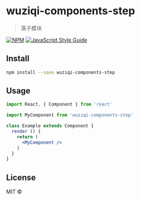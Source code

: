 # wuziqi-components-step

> 落子模块

[![NPM](https://img.shields.io/npm/v/wuziqi-components-step.svg)](https://www.npmjs.com/package/wuziqi-components-step) [![JavaScript Style Guide](https://img.shields.io/badge/code_style-standard-brightgreen.svg)](https://standardjs.com)

## Install

```bash
npm install --save wuziqi-components-step
```

## Usage

```jsx
import React, { Component } from 'react'

import MyComponent from 'wuziqi-components-step'

class Example extends Component {
  render () {
    return (
      <MyComponent />
    )
  }
}
```

## License

MIT © [](https://github.com/)
